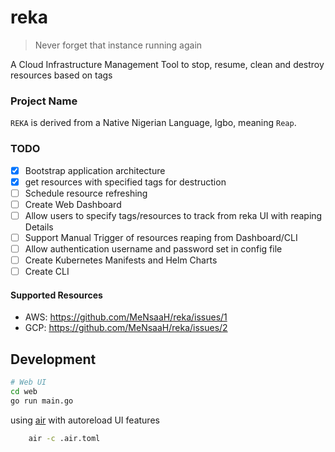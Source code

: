 # reka
> Never forget that instance running again

A Cloud Infrastructure Management Tool to stop, resume, clean and destroy resources based on tags

### Project Name
`REKA` is derived from a Native Nigerian Language, Igbo, meaning `Reap`.

### TODO
- [x] Bootstrap application architecture
- [x] get resources with specified tags for destruction
- [ ] Schedule resource refreshing
- [ ] Create Web Dashboard 
- [ ] Allow users to specify tags/resources to track from reka UI with reaping Details
- [ ] Support Manual Trigger of resources reaping from Dashboard/CLI
- [ ] Allow authentication username and password set in config file
- [ ] Create Kubernetes Manifests and Helm Charts
- [ ] Create CLI

#### Supported Resources
- AWS: https://github.com/MeNsaaH/reka/issues/1 
- GCP: https://github.com/MeNsaaH/reka/issues/2 


## Development
```bash
# Web UI
cd web
go run main.go
```

using [air](https://github.com/cosmtrek/air) with autoreload UI features
```bash
    air -c .air.toml
```